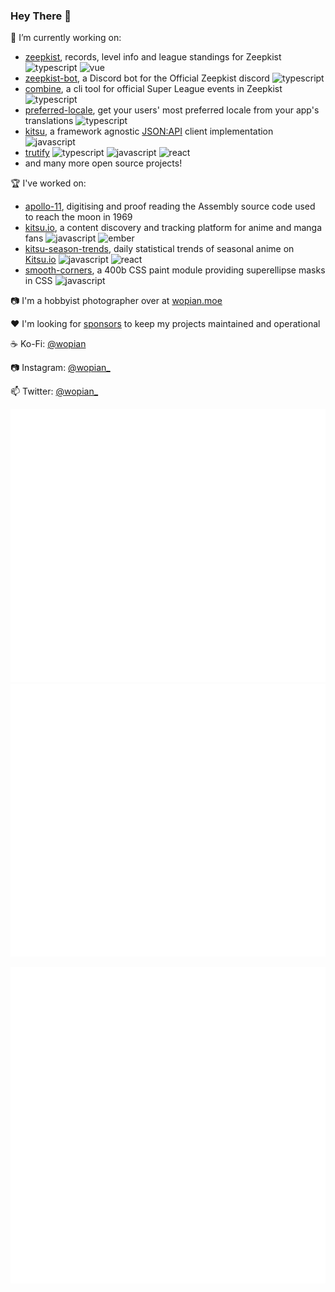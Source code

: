 ### Hey There 👋

🔭 I’m currently working on:

- [zeepkist], records, level info and league standings for Zeepkist ![typescript] ![vue]
- [zeepkist-bot], a Discord bot for the Official Zeepkist discord ![typescript]
- [combine], a cli tool for official Super League events in Zeepkist ![typescript]
- [preferred-locale], get your users' most preferred locale from your app's translations ![typescript]
- [kitsu], a framework agnostic [JSON:API] client implementation ![javascript]
- [trutify] ![typescript] ![javascript] ![react]
- and many more open source projects!

🏆 I've worked on:

- [apollo-11], digitising and proof reading the Assembly source code used to reach the moon in 1969
- [kitsu.io], a content discovery and tracking platform for anime and manga fans ![javascript] ![ember]
- [kitsu-season-trends], daily statistical trends of seasonal anime on [Kitsu.io] ![javascript] ![react]
- [smooth-corners], a 400b CSS paint module providing superellipse masks in CSS ![javascript]

📷 I'm a hobbyist photographer over at [wopian.moe]

❤️ I'm looking for [sponsors] to keep my projects maintained and operational

☕ Ko-Fi: [@wopian](https://ko-fi.com/wopian)

📷 Instagram: [@wopian_](https://instagram.com/wopian_)

📫 Twitter: [@wopian_](https://twitter.com/wopian_)

![](https://github.com/wopian/github-stats/blob/master/generated/overview.svg)
![](https://github.com/wopian/github-stats/blob/master/generated/languages.svg)

![](https://github.com/wopian/wopian/blob/master/github-metrics.svg)

[apollo-11]:https://github.com/chrislgarry/Apollo-11
[kitsu.io]:https://github.com/hummingbird-me
[kitsu]:https://github.com/wopian/kitsu
[preferred-locale]:https://github.com/wopian/preferred-locale
[smooth-corners]:https://github.com/wopian/smooth-corners
[JSON:API]:https://jsonapi.org
[kitsu-season-trends]:https://github.com/wopian/kitsu-season-trends
[sponsors]:https://github.com/sponsors/wopian
[wopian.moe]:https://www.wopian.moe
[zeepkist-bot]:https://github.com/wopian/zeepkist-bot
[zeepkist]:https://github.com/wopian/zeepkist-records
[combine]:https://github.com/zeepkist/combine
[trutify]:https://github.com/trutify
 
[typescript]:https://img.shields.io/badge/TypeScript-161b22?style=flat&logo=typescript&logoColor=3178c6
[javascript]:https://img.shields.io/badge/JavaScript-161b22?style=flat&logo=javascript&logoColor=f1e05a
[react]:https://img.shields.io/badge/React-161b22?style=flat&logo=react
[vue]:https://img.shields.io/badge/Vue-161b22?style=flat&logo=vue.js&logoColor=41b883
[angular]:https://img.shields.io/badge/Angular-161b22?style=flat&logo=angular&logoColor=41b883
[ember]:https://img.shields.io/badge/Ember-161b22?style=flat&logo=ember.js
